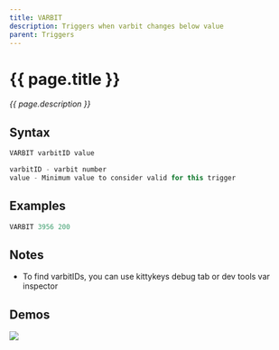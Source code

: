 ```yaml
---
title: VARBIT
description: Triggers when varbit changes below value
parent: Triggers
---
```


# {{ page.title }}

_{{ page.description }}_

## Syntax

```java
VARBIT varbitID value 

varbitID - varbit number
value - Minimum value to consider valid for this trigger
```

## Examples

```java
VARBIT 3956 200
```

## Notes

- To find varbitIDs, you can use kittykeys debug tab or dev tools var inspector

## Demos

![](https://i.imgur.com/k4oRbJB.gif)

